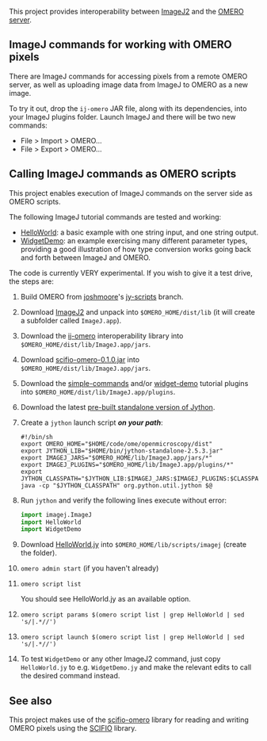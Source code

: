 This project provides interoperability between
[ImageJ2](http://developer.imagej.net/) and the
[OMERO server](https://www.openmicroscopy.org/site/support/omero4/).

## ImageJ commands for working with OMERO pixels

There are ImageJ commands for accessing pixels from a remote OMERO server,
as well as uploading image data from ImageJ to OMERO as a new image.

To try it out, drop the `ij-omero` JAR file, along with its dependencies, into
your ImageJ plugins folder. Launch ImageJ and there will be two new commands:

* File > Import > OMERO...
* File > Export > OMERO...

## Calling ImageJ commands as OMERO scripts

This project enables execution of ImageJ commands on the server side as OMERO
scripts.

The following ImageJ tutorial commands are tested and working:

* [HelloWorld](https://github.com/imagej/imagej-tutorials/blob/0bbd12e3/simple-commands/src/main/java/HelloWorld.java):
  a basic example with one string input, and one string output.
* [WidgetDemo](https://github.com/imagej/imagej-tutorials/blob/0bbd12e3/widget-demo/src/main/java/WidgetDemo.java):
  an example exercising many different parameter types, providing a good
  illustration of how type conversion works going back and forth between ImageJ
  and OMERO.
<!--
* [ComputeStats](https://github.com/imagej/imagej-tutorials/blob/0bbd12e3/simple-commands/src/main/java/ComputeStats.java):
  an example which takes an image as input and produces numbers.
* [GradientImage](https://github.com/imagej/imagej-tutorials/blob/0bbd12e3/simple-commands/src/main/java/GradientImage.java):
  an example which takes numbers as input and produces an image.
-->

The code is currently VERY experimental. If you wish to give it a test drive, the steps are:

1. Build OMERO from [joshmoore](https://github.com/joshmoore)'s
   [jy-scripts](https://github.com/joshmoore/openmicroscopy/compare/jy-scripts)
   branch.

2. Download [ImageJ2](http://developer.imagej.net/downloads) and unpack into
   `$OMERO_HOME/dist/lib` (it will create a subfolder called `ImageJ.app`).

3. Download the
   [ij-omero](http://jenkins.imagej.net/job/ImageJ-OMERO/lastSuccessfulBuild/artifact/target/ij-omero-0.1.0-SNAPSHOT.jar)
   interoperability library into `$OMERO_HOME/dist/lib/ImageJ.app/jars`.

4. Download
   [scifio-omero-0.1.0.jar](http://maven.imagej.net/content/repositories/releases/io/scif/scifio-omero/0.1.0/scifio-omero-0.1.0.jar)
   into `$OMERO_HOME/dist/lib/ImageJ.app/jars`.

5. Download the
   [simple-commands](http://jenkins.imagej.net/job/ImageJ-tutorials/lastSuccessfulBuild/artifact/simple-commands/target/simple-commands-1.0.0-SNAPSHOT.jar)
   and/or
   [widget-demo](http://jenkins.imagej.net/job/ImageJ-tutorials/lastSuccessfulBuild/artifact/widget-demo/target/widget-demo-1.0.0-SNAPSHOT.jar)
   tutorial plugins into `$OMERO_HOME/dist/lib/ImageJ.app/plugins`.

6. Download the latest [pre-built standalone version of Jython](http://jython.org/downloads.html).

7. Create a `jython` launch script _**on your path**_:

    ```Shell
    #!/bin/sh
    export OMERO_HOME="$HOME/code/ome/openmicroscopy/dist"
    export JYTHON_LIB="$HOME/bin/jython-standalone-2.5.3.jar"
    export IMAGEJ_JARS="$OMERO_HOME/lib/ImageJ.app/jars/*"
    export IMAGEJ_PLUGINS="$OMERO_HOME/lib/ImageJ.app/plugins/*"
    export JYTHON_CLASSPATH="$JYTHON_LIB:$IMAGEJ_JARS:$IMAGEJ_PLUGINS:$CLASSPATH"
    java -cp "$JYTHON_CLASSPATH" org.python.util.jython $@
    ```

8. Run `jython` and verify the following lines execute without error:

    ```Python
    import imagej.ImageJ
    import HelloWorld
    import WidgetDemo
    ```

9. Download [HelloWorld.jy](https://github.com/imagej/imagej-omero/blob/master/server/HelloWorld.jy)
   into `$OMERO_HOME/lib/scripts/imagej` (create the folder).

10. `omero admin start` (if you haven't already)

11. `omero script list`

    You should see HelloWorld.jy as an available option.

12. `omero script params $(omero script list | grep HelloWorld | sed 's/|.*//')`

13. `omero script launch $(omero script list | grep HelloWorld | sed 's/|.*//')`

14. To test `WidgetDemo` or any other ImageJ2 command, just copy
    `HelloWorld.jy` to e.g. `WidgetDemo.jy` and make the relevant edits to call
    the desired command instead.

## See also

This project makes use of the
[scifio-omero](https://github.com/scifio/scifio-omero) library for reading and
writing OMERO pixels using the [SCIFIO](http://scif.io/) library.
